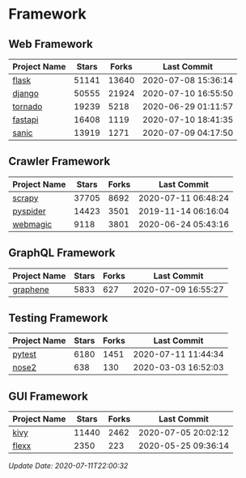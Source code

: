 # Framework

## Web Framework

| Project Name | Stars | Forks | Last Commit |
| ------------ | ----- | ----- | ----------- |
| [flask](https://github.com/pallets/flask) | 51141 | 13640 | 2020-07-08 15:36:14 |
| [django](https://github.com/django/django) | 50555 | 21924 | 2020-07-10 16:55:50 |
| [tornado](https://github.com/tornadoweb/tornado) | 19239 | 5218 | 2020-06-29 01:11:57 |
| [fastapi](https://github.com/tiangolo/fastapi) | 16408 | 1119 | 2020-07-10 18:41:35 |
| [sanic](https://github.com/huge-success/sanic) | 13919 | 1271 | 2020-07-09 04:17:50 |

## Crawler Framework

| Project Name | Stars | Forks | Last Commit |
| ------------ | ----- | ----- | ----------- |
| [scrapy](https://github.com/scrapy/scrapy) | 37705 | 8692 | 2020-07-11 06:48:24 |
| [pyspider](https://github.com/binux/pyspider) | 14423 | 3501 | 2019-11-14 06:16:04 |
| [webmagic](https://github.com/code4craft/webmagic) | 9118 | 3801 | 2020-06-24 05:43:16 |

## GraphQL Framework

| Project Name | Stars | Forks | Last Commit |
| ------------ | ----- | ----- | ----------- |
| [graphene](https://github.com/graphql-python/graphene) | 5833 | 627 | 2020-07-09 16:55:27 |

## Testing Framework

| Project Name | Stars | Forks | Last Commit |
| ------------ | ----- | ----- | ----------- |
| [pytest](https://github.com/pytest-dev/pytest) | 6180 | 1451 | 2020-07-11 11:44:34 |
| [nose2](https://github.com/nose-devs/nose2) | 638 | 130 | 2020-03-03 16:52:03 |

## GUI Framework

| Project Name | Stars | Forks | Last Commit |
| ------------ | ----- | ----- | ----------- |
| [kivy](https://github.com/kivy/kivy) | 11440 | 2462 | 2020-07-05 20:02:12 |
| [flexx](https://github.com/flexxui/flexx) | 2350 | 223 | 2020-05-25 09:36:14 |

*Update Date: 2020-07-11T22:00:32*
